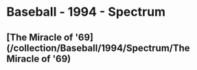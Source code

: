 # Baseball - 1994 - Spectrum
## [The Miracle of '69](/collection/Baseball/1994/Spectrum/The Miracle of '69)
